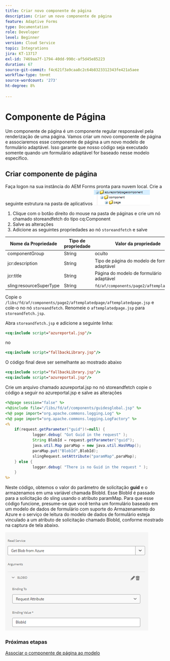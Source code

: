```yaml
---
title: Criar novo componente de página
description: Criar um novo componente de página
feature: Adaptive Forms
type: Documentation
role: Developer
level: Beginner
version: Cloud Service
topic: Integrations
jira: KT-13717
exl-id: 7469aa7f-1794-40dd-990c-af5d45e85223
duration: 67
source-git-commit: f4c621f3a9caa8c2c64b8323312343fe421a5aee
workflow-type: tm+mt
source-wordcount: '273'
ht-degree: 8%

---
```


# Componente de Página 

Um componente de página é um componente regular responsável pela renderização de uma página. Vamos criar um novo componente de página e associaremos esse componente de página a um novo modelo de formulário adaptável. Isso garante que nosso código seja executado somente quando um formulário adaptável for baseado nesse modelo específico.

## Criar componente de página

Faça logon na sua instância do AEM Forms pronta para nuvem local. Crie a seguinte estrutura na pasta de aplicativos
![componente-página](./assets/page-component1.png)

1. Clique com o botão direito do mouse na pasta de páginas e crie um nó chamado storeandfetch do tipo cq:Component
1. Salve as alterações
1. Adicione as seguintes propriedades ao nó `storeandfetch` e salve

| **Nome da Propriedade** | **Tipo de propriedade** | **Valor da propriedade** |
|-------------------------|-------------------|----------------------------------------|
| componentGroup | String | oculto |
| jcr:description | String | Tipo de página do modelo de formulário adaptável |
| jcr:title | String | Página do modelo de formulário adaptável |
| sling:resourceSuperType | String | `fd/af/components/page2/aftemplatedpage` |

Copie o `/libs/fd/af/components/page2/aftemplatedpage/aftemplatedpage.jsp` e cole-o no nó `storeandfetch`. Renomeie o `aftemplatedpage.jsp` para `storeandfetch.jsp`.

Abra `storeandfetch.jsp` e adicione a seguinte linha:

```jsp
<cq:include script="azureportal.jsp"/>
```

no

```jsp
<cq:include script="fallbackLibrary.jsp"/>
```

O código final deve ser semelhante ao mostrado abaixo

```jsp
<cq:include script="fallbackLibrary.jsp"/>
<cq:include script="azureportal.jsp"/>
```

Crie um arquivo chamado azureportal.jsp no nó storeandfetch
copie o código a seguir no azureportal.jsp e salve as alterações

```jsp
<%@page session="false" %>
<%@include file="/libs/fd/af/components/guidesglobal.jsp" %>
<%@ page import="org.apache.commons.logging.Log" %>
<%@ page import="org.apache.commons.logging.LogFactory" %>
<%
    if(request.getParameter("guid")!=null) {
            logger.debug( "Got Guid in the request" );
            String BlobId = request.getParameter("guid");
            java.util.Map paraMap = new java.util.HashMap();
            paraMap.put("BlobId",BlobId);
            slingRequest.setAttribute("paramMap",paraMap);
    } else {
            logger.debug( "There is no Guid in the request " );
    }            
%>
```

Neste código, obtemos o valor do parâmetro de solicitação **guid** e o armazenamos em uma variável chamada BlobId. Esse BlobId é passado para a solicitação do sling usando o atributo paramMap. Para que esse código funcione, presume-se que você tenha um formulário baseado em um modelo de dados de formulário com suporte do Armazenamento do Azure e o serviço de leitura do modelo de dados de formulário esteja vinculado a um atributo de solicitação chamado BlobId, conforme mostrado na captura de tela abaixo.

![fdm-request-attribute](./assets/fdm-request-attribute.png)

### Próximas etapas

[Associar o componente de página ao modelo](./associate-page-component.md)

